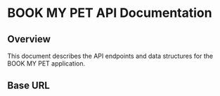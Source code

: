 # BOOK MY PET API Documentation

## Overview
This document describes the API endpoints and data structures for the BOOK MY PET application.

## Base URL